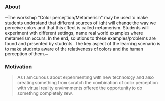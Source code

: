 ### About

~The workshop "Color perception/Metamerism" may be used to make students understand that different sources of light will change the way we perceive colors and that this effect is called metamerism. Students will experiment with different settings, name real world examples where metamerism occurs. In the end, solutions to these examples/problems are found and presented by students. The key aspect of the learning scenario is to make students aware of the relativeness of colors and the human perception of them.~

### Motivation

> As I am curious about experimenting with new technology and also creating something from scratch the combination of color perception with virtual reality environments offered the opportunity to do something completely new.
